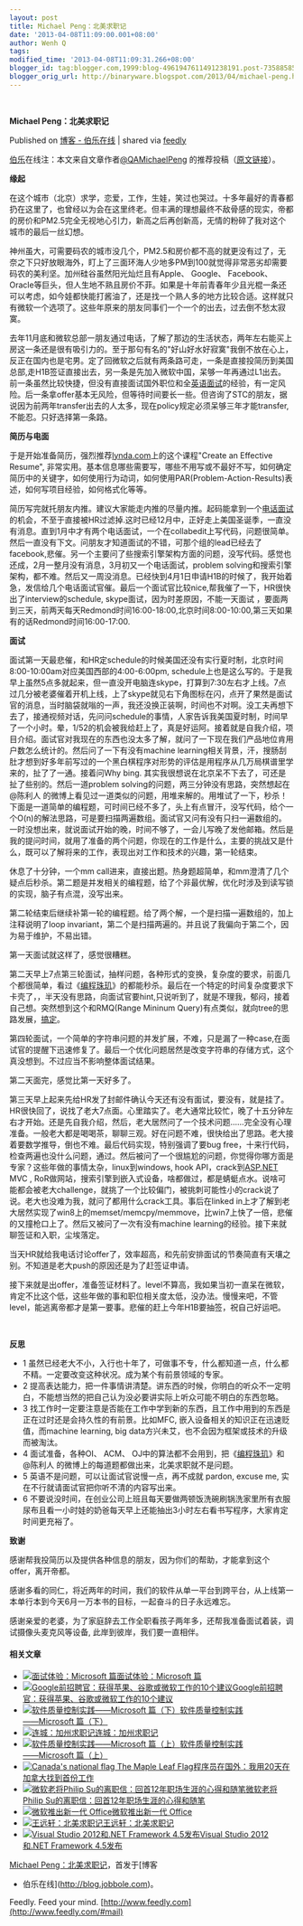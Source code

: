 ```yaml
---
layout: post
title: Michael Peng：北美求职记
date: '2013-04-08T11:09:00.001+08:00'
author: Wenh Q
tags:
modified_time: '2013-04-08T11:09:31.266+08:00'
blogger_id: tag:blogger.com,1999:blog-4961947611491238191.post-735885857282634079
blogger_orig_url: http://binaryware.blogspot.com/2013/04/michael-peng.html
---
```



  

**Michael Peng：北美求职记**

Published on [博客 -
伯乐在线](http://blog.jobbole.com/37758/?utm_source=rss&utm_medium=rss&utm_campaign=michael-peng%25ef%25bc%259a%25e5%258c%2597%25e7%25be%258e%25e6%25b1%2582%25e8%2581%258c%25e8%25ae%25b0)
| shared via [feedly](http://www.feedly.com)

[伯乐](http://www.jobbole.com "伯乐")在线注：本文来自文章作者[@QAMichaelPeng](http://weibo.com/1732303527)
的推荐投稿（[原文链接](http://blog.sina.com.cn/s/blog_6740daa70101771h.html)）。

**缘起**

在这个城市（北京）求学，恋爱，工作，生娃，笑过也哭过。十多年最好的青春都扔在这里了，也曾经以为会在这里终老。但丰满的理想最终不敌骨感的现实，帝都的房价和PM2.5完全无视地心引力，新高之后再创新高，无情的粉碎了我对这个城市的最后一丝幻想。

神州虽大，可需要码农的城市没几个，PM2.5和房价都不高的就更没有过了，无奈之下只好放眼海外，盯上了三面环海人少地多PM到100就觉得非常恶劣却需要码农的美利坚。加州硅谷虽然阳光灿烂且有Apple、
Google、
Facebook、Oracle等巨头，但人生地不熟且房价不菲。如果是十年前青春年少且光棍一条还可以考虑，如今娃都快能打酱油了，还是找一个熟人多的地方比较合适。这样就只有微软一个选项了。这些年原来的朋友同事们一个一个的出去，过去倒不愁太寂寞。

去年11月底和微软总部一朋友通过电话，了解了那边的生活状态，两年左右能买上房这一条还是很有吸引力的。至于那句有名的"好山好水好寂寞"我倒不放在心上，反正在国内也是宅男。定了回微软之后就有两条路可走，一条是直接投简历到美国总部,走H1B签证直接出去，另一条是先加入微软中国，呆够一年再通过L1出去。前一条虽然比较快捷，但没有直接面试国外职位和全[英语面试](http://forum.jobbole.com/showthread.php/2756 "65个常见英文面试问题")的经验，有一定风险。后一条拿offer基本无风险，但等待时间要长一些。但咨询了STC的朋友，据说因为前两年transfer出去的人太多，现在policy规定必须呆够三年才能transfer,不能忍。只好选择第一条路。

**简历与电面**

于是开始准备简历，强烈推荐[lynda.com](http://lynda.com)上的这个课程"Create
an Effective Resume",
非常实用。基本信息哪些需要写，哪些不用写或不最好不写，如何确定简历中的关键字，如何使用行为动词，如何使用PAR(Problem-Action-Results)表述，如何写项目经验，如何格式化等等。

简历写完就托朋友内推。建议大家能走内推的尽量内推。起码能拿到一个[电话面试](http://forum.jobbole.com/showthread.php/3620 "Google的面试题，电话面试和招聘流程介绍")的机会，不至于直接被HR过滤掉.这时已经12月中，正好走上美国圣诞季，一直没有消息。直到1月中才有两个电话面试，一个在collabedit上写代码，问题很简单。然后一直没有下文。问朋友才知道面试的不错，可那个组的lead已经去了facebook,悲催。另一个主要问了些搜索引擎架构方面的问题，没写代码。感觉也还成，2月一整月没有消息，3月初又一个电话面试，problem
solving和搜索引擎架构，都不难。然后又一周没消息。已经快到4月1日申请H1B的时候了，我开始着急，发信给几个电话面试官催。最后一个面试官比较nice,帮我催了一下，HR很快出了interview的schedule,
skype面试，因为时差原因，不能一天面试
，要面两到三天，前两天每天Redmond时间16:00-18:00,北京时间8:00-10:00,第三天如果有的话Redmond时间16:00-17:00.

**面试**

面试第一天最悲催，和HR定schedule的时候美国还没有实行夏时制，北京时间8:00-10:00am对应美国西部的4:00-6:00pm,
schedule上也是这么写的。于是我早上虽然5点多就起来，但一直没开电脑连skype，打算到7:30左右才上线。7点过几分被老婆催着开机上线，上了skype就见右下角图标在闪，点开了果然是面试官的消息，当时脑袋就嗡的一声，我还没换正装啊，时间也不对啊。没工夫再想下去了，接通视频对话，先问问schedule的事情，人家告诉我美国夏时制，时间早了一个小时。晕，1/52的机会被我给赶上了，真是好运阿。接着就是自我介绍，项目介绍。面试官对我现在的东西也没太多了解，就问了一下现在我们产品地位肯用户数怎么统计的。然后问了一下有没有machine
learning相关背景，汗，搜肠刮肚才想到好多年前写过的一个黑白棋程序对形势的评估是用程序从几万局棋谱里学来的，扯了了一通。接着问Why
bing. 其实我很想说在北京呆不下去了，可还是扯了些别的。然后一道problem
solving的问题，两三分钟没有思路，突然想起在@陈利人
的微博上看见过一道类似的问题，用堆来解的。用堆试了一下，秒杀！下面是一道简单的编程题，可时间已经不多了，头上有点冒汗，没写代码，给个一个O(n)的解法思路，可是要扫描两遍数组。面试官又问有没有只扫一遍数组的。一时没想出来，就说面试开始的晚，时间不够了，一会儿写晚了发他邮箱。然后是我的提问时间，就用了准备的两个问题，你现在的工作是什么，主要的挑战又是什么，既可以了解将来的工作，表现出对工作和技术的兴趣，第一轮结束。

休息了十分钟，一个mm
call进来，直接出题。热身题超简单，和mm澄清了几个疑点后秒杀。第二题是并发相关的编程题，给了个非最优解，优化时涉及到读写锁的实现，脑子有点混，没写出来。

第二轮结束后继续补第一轮的编程题。给了两个解，一个是扫描一遍数组的，加上注释说明了loop
invariant，第二个是扫描两遍的。并且说了我偏向于第二个，因为易于维护，不易出错。

第一天面试就这样了，感觉很糟糕。

第二天早上7点第三轮面试，抽样问题，各种形式的变换，复杂度的要求，前面几个都很简单，看过《[编程珠玑](http://www.amazon.cn/gp/product/B001GNBZFE/ref=as_li_qf_sp_asin_il_tl?ie=UTF8&camp=536&creative=3200&creativeASIN=B001GNBZFE&linkCode=as2&tag=vastwork-23)》的都能秒杀。最后在一个特定的时间复杂度要求下卡壳了，，半天没有思路，向面试官要hint,只说听到了，就是不理我，郁闷，接着自己想。突然想到这个和RMQ(Range
Mininum
Query)有点类似，就向tree的思路发展，[搞定](http://www.amazon.cn/gp/product/B007XPTAIS/ref=as_li_qf_sp_asin_il_tl?ie=UTF8&tag=vastwork-23&linkCode=as2&camp=536&creative=3200&creativeASIN=B007XPTAIS "搞定(套装共3册) ")。

第四轮面试，一个简单的字符串问题的并发扩展，不难，只是漏了一种case,在面试官的提醒下迅速修复了。最后一个优化问题居然是改变字符串的存储方式，这个真没想到。不过应当不影响整体面试结果。

第二天面完，感觉比第一天好多了。

第三天早上起来先给HR发了封邮件确认今天还有没有面试，要没有，就是挂了。HR很快回了，说找了老大7点面。心里踏实了。老大通常比较忙，晚了十五分钟左右才开始。还是先自我介绍，然后，老大居然问了一个技术问题……完全没有心理准备。一般老大都是喝喝茶，聊聊三观。好在问题不难，很快给出了思路。老大接着要数学推导，倒也不难。最后代码实现，特别强调了要bug
free，十来行代码，检查两遍也没什么问题，通过。然后被问了一个很尴尬的问题，你觉得你哪方面是专家？这些年做的事情太杂，linux到windows,
hook API，crack到[ASP.NET](http://ASP.NET) MVC ,
RoR做网站，搜索引擎到嵌入式设备，啥都做过，都是蜻蜓点水。说啥可能都会被老大challenge，就挑了一个比较偏门，被挑刺可能性小的crack说了说。老大也没难为我，就问了都用什么crack工具。事后在linked
in上才了解到老大居然实现了win8上的memset/memcpy/memmove，比win7上快了一倍，悲催的又撞枪口上了。然后又被问了一次有没有machine
learning的经验。接下来就聊签证和入职，尘埃落定。

当天HR就给我电话讨论offer了，效率超高，和先前安排面试的节奏简直有天壤之别。不知道是老大push的原因还是为了赶签证申请。

接下来就是出offer，准备签证材料了。level不算高，我如果当初一直呆在微软，肯定不比这个低，这些年做的事和职位相关度太低，没办法。慢慢来吧，不管level，能逃离帝都才是第一要事。悲催的赶上今年H1B要抽签，祝自己好运吧。

 

**反思**

-   1
    虽然已经老大不小，入行也十年了，可做事不专，什么都知道一点，什么都不精。一定要改变这种状况。成为某个有前景领域的专家。
-   2
    提高表达能力，把一件事情讲清楚。讲东西的时候，你明白的听众不一定明白，不能想当然的把自己认为没必要讲实际上听众可能不明白的东西忽略。
-   3
    找工作时一定要注意是否能在工作中学到新的东西，且工作中用到的东西是正在过时还是会持久性的有前景。比如MFC,
    嵌入设备相关的知识正在迅速贬值，而machine learning, big
    data方兴未艾，也不会因为框架或技术的升级而被淘汰。
-   4 面试准备，各种OI、 ACM、
    OJ中的算法都不会用到，把《[编程珠玑](http://www.amazon.cn/gp/product/B001GNBZFE/ref=as_li_qf_sp_asin_il_tl?ie=UTF8&camp=536&creative=3200&creativeASIN=B001GNBZFE&linkCode=as2&tag=vastwork-23)》和
    @陈利人 的微博上的每道题都做出来，北美求职就不是问题。
-   5 英语不是问题，可以让面试官说慢一点，再不成就 pardon, excuse me,
    实在不行就请面试官把你听不清的内容写出来。
-   6
    不要说没时间，在创业公司上班且每天要做两顿饭洗碗刷锅洗家里所有衣服尿布且看一小时娃的奶爸每天早上还能抽出3小时左右看书写程序，大家肯定时间更充裕了。

**致谢**

感谢帮我投简历以及提供各种信息的朋友，因为你们的帮助，才能拿到这个offer，离开帝都。

感谢多看的同仁，将近两年的时间，我们的软件从单一平台到跨平台，从上线第一本单行本到今天6月一万本书的目标，一起奋斗的日子永远难忘。

感谢亲爱的老婆，为了家庭辞去工作全职看孩子两年多，还帮我准备面试着装，调试摄像头麦克风等设备,
此岸到彼岸，我们要一直相伴。

#### 相关文章

-   [![面试体验：Microsoft
    篇](http://blog.jobbole.com/wp-content/uploads/2011/11/Microsoft-logo.jpg)](http://blog.jobbole.com/25307/)[面试体验：Microsoft
    篇](http://blog.jobbole.com/25307/)
-   [![Google前招聘官：获得苹果、谷歌或微软工作的10个建议](http://blog.jobbole.com/wp-content/plugins/wordpress-23-related-posts-plugin/static/thumbs/11.jpg)](http://blog.jobbole.com/707/)[Google前招聘官：获得苹果、谷歌或微软工作的10个建议](http://blog.jobbole.com/707/)
-   [![软件质量控制实践――Microsoft
    篇（下）](http://blog.jobbole.com/wp-content/uploads/2011/11/Microsoft-logo.jpg)](http://blog.jobbole.com/19783/)[软件质量控制实践――Microsoft
    篇（下）](http://blog.jobbole.com/19783/)
-   [![连城：加州求职记](http://blog.jobbole.com/wp-content/uploads/2011/11/career-logo.jpg)](http://blog.jobbole.com/37643/)[连城：加州求职记](http://blog.jobbole.com/37643/)
-   [![软件质量控制实践――Microsoft
    篇（上）](http://blog.jobbole.com/wp-content/uploads/2011/11/Microsoft-logo.jpg)](http://blog.jobbole.com/18542/)[软件质量控制实践――Microsoft
    篇（上）](http://blog.jobbole.com/18542/)
-   [![Canada's national flag The Maple Leaf
    Flag](http://blog.jobbole.com/wp-content/uploads/2013/03/Canadas-national-flag-150x150.jpg)](http://blog.jobbole.com/35860/)[程序员在国外：我用20天在加拿大找到首份工作](http://blog.jobbole.com/35860/)
-   [![微软老将Philip
    Su的离职信：回首12年职场生涯的心得和随笔](http://blog.jobbole.com/wp-content/uploads/2013/03/microsoft-philip-su-01-150x150.jpg)](http://blog.jobbole.com/34822/)[微软老将Philip
    Su的离职信：回首12年职场生涯的心得和随笔](http://blog.jobbole.com/34822/)
-   [![微软推出新一代
    Office](http://blog.jobbole.com/wp-content/uploads/2012/07/microsoft-office-2013-150x150.jpg)](http://blog.jobbole.com/23891/)[微软推出新一代
    Office](http://blog.jobbole.com/23891/)
-   [![王远轩：北美求职记](http://blog.jobbole.com/wp-content/uploads/2012/12/facebook-recruitment-150x150.jpg)](http://blog.jobbole.com/31804/)[王远轩：北美求职记](http://blog.jobbole.com/31804/)
-   [![Visual Studio 2012和.NET Framework
    4.5发布](http://blog.jobbole.com/wp-content/uploads/2012/08/0T32G518-0-150x150.jpg)](http://blog.jobbole.com/25417/)[Visual
    Studio 2012和.NET Framework 4.5发布](http://blog.jobbole.com/25417/)

[Michael Peng：北美求职记](http://blog.jobbole.com/37758/)，首发于[博客
- 伯乐在线](http://blog.jobbole.com)。



Feedly. Feed your mind.
[http://www.feedly.com](http://www.feedly.com/#mail)

